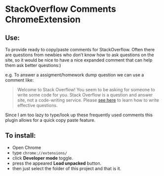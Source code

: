 # StackOverflow Comments ChromeExtension 

## Use:
To provide ready to copy/paste comments for StackOverflow. Often there are questions from newbies who don’t know how to ask questions on the site, so it would be nice to have a nice expanded comment that can help them ask better questions:)

e.g. To answer a assigment/homework dump question we can use a comment like:

>Welcome to Stack Overflow! You seem to be asking for someone to write some code for you. Stack Overflow is a question and answer site, not a code-writing service. Please [see here](http://stackoverflow.com/help/how-to-ask) to learn how to write effective questions.

Since I am too lazy to type/look up these frequently used comments this plugin allows for a quick copy paste feature.

## To install:
 - Open Chrome
 - type `chrome://extensions/`
 - click **Developer mode** toggle.
 - press the appeared **Load unpacked** button.
 - then just select the folder of this project and that is it.

